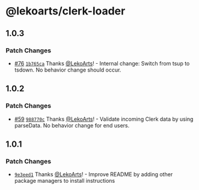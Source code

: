 # @lekoarts/clerk-loader

## 1.0.3

### Patch Changes

- [#76](https://github.com/LekoArts/astro-loaders/pull/76) [`1b765ca`](https://github.com/LekoArts/astro-loaders/commit/1b765cae75164526df93c110f6245f6957faf9f1) Thanks [@LekoArts](https://github.com/LekoArts)! - Internal change: Switch from tsup to tsdown. No behavior change should occur.

## 1.0.2

### Patch Changes

- [#59](https://github.com/LekoArts/astro-loaders/pull/59) [`988770c`](https://github.com/LekoArts/astro-loaders/commit/988770c04540e6c059693132937931335ee071ef) Thanks [@LekoArts](https://github.com/LekoArts)! - Validate incoming Clerk data by using parseData. No behavior change for end users.

## 1.0.1

### Patch Changes

- [`9e3eed1`](https://github.com/LekoArts/astro-loaders/commit/9e3eed1acf0c5ed76133f678589c019d34d1e213) Thanks [@LekoArts](https://github.com/LekoArts)! - Improve README by adding other package managers to install instructions
